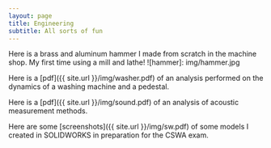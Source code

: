 ```yaml
---
layout: page
title: Engineering
subtitle: All sorts of fun
---
```

Here is a brass and aluminum hammer I made from scratch in the machine shop. My first time using a mill and lathe! 
![hammer]: img/hammer.jpg

Here is a [pdf]({{ site.url }}/img/washer.pdf) of an analysis performed on the dynamics of a washing machine and a pedestal.

Here is a [pdf]({{ site.url }}/img/sound.pdf) of an analysis of acoustic measurement methods.

Here are some [screenshots]({{ site.url }}/img/sw.pdf) of some models I created in SOLIDWORKS in preparation for the CSWA exam.
